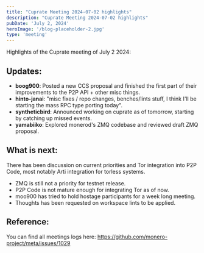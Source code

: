 ```yaml
---
title: "Cuprate Meeting 2024-07-02 highlights"
description: "Cuprate Meeting 2024-07-02 highlights"
pubDate: 'July 2, 2024'
heroImage: '/blog-placeholder-2.jpg'
type: 'meeting'
---
```


Highlights of the Cuprate meeting of July 2 2024:

## Updates:

- **boog900**: Posted a new CCS proposal and finished the first part of their improvements to the P2P API + other misc things.
- **hinto-janai**: "misc fixes / repo changes, benches/lints stuff, I think I'll be starting the mass RPC type porting today".
- **syntheticbird**: Announced working on cuprate as of tomorrow, starting by catching up missed events.
- **yamabiiko**: Explored monerod's ZMQ codebase and reviewed draft ZMQ proposal.

## What is next:

There has been discussion on current priorities and Tor integration into P2P Code, most notably Arti integration for torless systems.
- ZMQ is still not a priority for testnet release. 
- P2P Code is not mature enough for integrating Tor as of now.
- moo900 has tried to hold hostage participants for a week long meeting.
- Thoughts has been requested on workspace lints to be applied.

## Reference:

You can find all meetings logs here: https://github.com/monero-project/meta/issues/1029